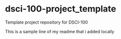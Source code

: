 # dsci-100-project_template
Template project repository for DSCI-100

This is a sample line of my readme that i added locally